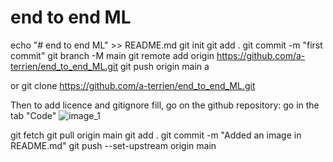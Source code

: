 # end to end ML


echo "# end to end ML" >> README.md
git init
git add .
git commit -m "first commit"
git branch -M main
git remote add origin https://github.com/a-terrien/end_to_end_ML.git
git push origin main
a

or git clone https://github.com/a-terrien/end_to_end_ML.git

Then to add licence and gitignore fill, go on the github repository:
go in the tab "Code"
![image_1](image/image.png)



git fetch
git pull origin main 
git add .
git commit -m "Added an image in README.md"
git push --set-upstream origin main 